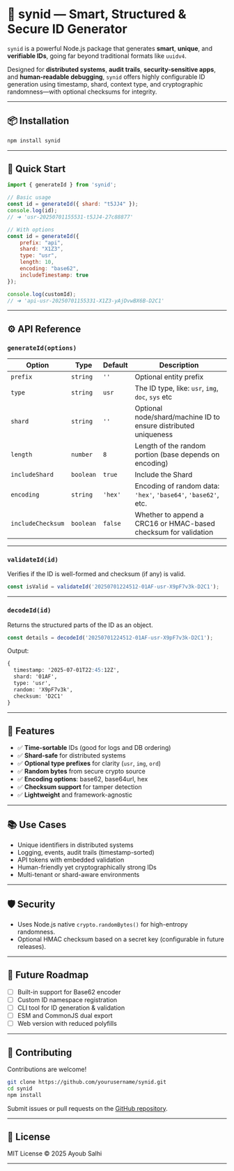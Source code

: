 # 🔐 synid — Smart, Structured & Secure ID Generator

`synid` is a powerful Node.js package that generates **smart**, **unique**, and **verifiable IDs**, going far beyond traditional formats like `uuidv4`.

Designed for **distributed systems**, **audit trails**, **security-sensitive apps**, and **human-readable debugging**, `synid` offers highly configurable ID generation using timestamp, shard, context type, and cryptographic randomness—with optional checksums for integrity.

---

## 📦 Installation

```bash
npm install synid
```

---

## 🚀 Quick Start

```js
import { generateId } from 'synid';

// Basic usage
const id = generateId({ shard: "t5JJ4" });
console.log(id); 
// ➜ 'usr-20250701155531-t5JJ4-27c88877'

// With options
const id = generateId({
    prefix: "api",
    shard: "X1Z3",
    type: "usr",
    length: 10,
    encoding: "base62",
    includeTimestamp: true
});

console.log(customId);
// ➜ 'api-usr-20250701155331-X1Z3-yAjDvwBX6B-D2C1'
```

---

## ⚙️ API Reference

### `generateId(options)`

| Option             | Type      | Default | Description                                                     |
| ------------------ | --------- | ------- | --------------------------------------------------------------- |
| `prefix`           | `string`  | `''`    | Optional entity prefix                 |
| `type`              | `string` | `usr` | The ID type, like: `usr`, `img`, `doc`, `sys` etc |
| `shard`          | `string`  | `''`    | Optional node/shard/machine ID to ensure distributed uniqueness |
| `length`           | `number`  | `8`     | Length of the random portion (base depends on encoding)         |
| `includeShard` | `boolean` | `true`  | Include the Shard           |
| `encoding`         | `string`  | `'hex'` | Encoding of random data: `'hex'`, `'base64'`, `'base62'`, etc.  |
| `includeChecksum`  | `boolean` | `false` | Whether to append a CRC16 or HMAC-based checksum for validation |

---

### `validateId(id)`

Verifies if the ID is well-formed and checksum (if any) is valid.

```js
const isValid = validateId('20250701224512-01AF-usr-X9pF7v3k-D2C1');
```

---

### `decodeId(id)`

Returns the structured parts of the ID as an object.

```js
const details = decodeId('20250701224512-01AF-usr-X9pF7v3k-D2C1');
```
Output:

```markdown
{
  timestamp: '2025-07-01T22:45:12Z',
  shard: '01AF',
  type: 'usr',
  random: 'X9pF7v3k',
  checksum: 'D2C1'
}
```

---

## 📌 Features

* ✅ **Time-sortable** IDs (good for logs and DB ordering)
* ✅ **Shard-safe** for distributed systems
* ✅ **Optional type prefixes** for clarity (`usr`, `img`, `ord`)
* ✅ **Random bytes** from secure crypto source
* ✅ **Encoding options**: base62, base64url, hex
* ✅ **Checksum support** for tamper detection
* ✅ **Lightweight** and framework-agnostic

---

## 📚 Use Cases

* Unique identifiers in distributed systems
* Logging, events, audit trails (timestamp-sorted)
* API tokens with embedded validation
* Human-friendly yet cryptographically strong IDs
* Multi-tenant or shard-aware environments

---

## 🛡 Security

* Uses Node.js native `crypto.randomBytes()` for high-entropy randomness.
* Optional HMAC checksum based on a secret key (configurable in future releases).

---

## 🧩 Future Roadmap

* [ ] Built-in support for Base62 encoder
* [ ] Custom ID namespace registration
* [ ] CLI tool for ID generation & validation
* [ ] ESM and CommonJS dual export
* [ ] Web version with reduced polyfills

---

## 🧪 Contributing

Contributions are welcome!

```bash
git clone https://github.com/yourusername/synid.git
cd synid
npm install
```

Submit issues or pull requests on the [GitHub repository](https://github.com/yourusername/synid).

---

## 📝 License

MIT License © 2025 Ayoub Salhi

---


